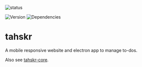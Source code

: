 ![status](https://img.shields.io/badge/status-work%20in%20progress-%23F4982B)

![Version](https://img.shields.io/github/package-json/v/dullage/tahskr.svg)
![Dependencies](https://img.shields.io/david/dullage/tahskr.svg)

# tahskr

A mobile responsive website and electron app to manage to-dos.

Also see [tahskr-core](https://github.com/Dullage/tahskr-core).
